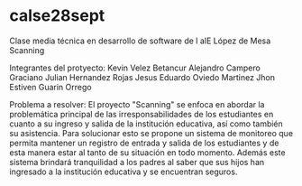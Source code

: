# calse28sept
Clase media técnica en desarrollo de software de l aIE López de Mesa
Scanning

Integrantes del protyecto:
Kevin Velez Betancur
Alejandro Campero Graciano
Julian Hernandez Rojas
Jesus Eduardo Oviedo Martinez
Jhon Estiven Guarin Orrego

Problema a resolver:
El proyecto "Scanning" se enfoca en abordar la problemática principal de las irresponsabilidades de los estudiantes en cuanto a su ingreso y salida de la institución educativa, así como también su asistencia. Para solucionar esto se propone un sistema de monitoreo que permita mantener un registro de entrada y salida de los estudiantes y de esta manera estar al tanto de su situación en todo momento. Además este sistema brindará tranquilidad a los padres al saber que sus hijos han ingresado a la institución educativa y se encuentran seguros.



